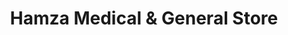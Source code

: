---
title: "Hamza Medical & General Store"
url: /karachi/hamza-medical-and-general-store/
shop: general
---